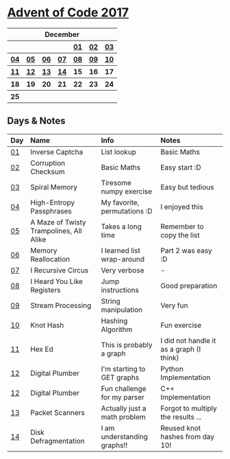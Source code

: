 # [Advent of Code 2017](https://adventofcode.com/2016/)

<table>
    <tr>
        <th colspan="7">December</th>
    </tr>
    <tr>
        <th></th>
        <th></th>
        <th></th>
        <th></th>
        <th><a href="https://adventofcode.com/2017/day/1">01</a></th>
        <th><a href="https://adventofcode.com/2017/day/2">02</a></th>
        <th><a href="https://adventofcode.com/2017/day/3">03</a></th>
    </tr>
    <tr>
        <th><a href="https://adventofcode.com/2017/day/4">04</a></th>
        <th><a href="https://adventofcode.com/2017/day/5">05</a></th>
        <th><a href="https://adventofcode.com/2017/day/6">06</a></th>
        <th><a href="https://adventofcode.com/2017/day/7">07</a></th>
        <th><a href="https://adventofcode.com/2017/day/8">08</a></th>
        <th><a href="https://adventofcode.com/2017/day/9">09</a></th>
        <th><a href="https://adventofcode.com/2017/day/10">10</a></th>
    </tr>
    <tr>
        <th><a href="https://adventofcode.com/2017/day/11">11</a></th>
        <th><a href="https://adventofcode.com/2017/day/12">12</a></th>
        <th><a href="https://adventofcode.com/2017/day/13">13</a></th>
        <th><a href="https://adventofcode.com/2017/day/14">14</a></th>
        <th>15</th>
        <th>16</th>
        <th>17</th>
    </tr>
    <tr>
        <th>18</th>
        <th>19</th>
        <th>20</th>
        <th>21</th>
        <th>22</th>
        <th>23</th>
        <th>24</th>
    </tr>
    <tr>
        <th>25</th>
        <th></th>
        <th></th>
        <th></th>
        <th></th>
        <th></th>
        <th></th>
    </tr>
</table>

## Days & Notes

Day | Name | Info | Notes
:--- | :-- | :---  | :----
[01](https://github.com/enigm4tik/advent-of-code/blob/main/2017/day01.py)  | Inverse Captcha | List lookup | Basic Maths
[02](https://github.com/enigm4tik/advent-of-code/blob/main/2017/day02.py)  | Corruption Checksum | Basic Maths | Easy start :D
[03](https://github.com/enigm4tik/advent-of-code/blob/main/2017/day03.py)  | Spiral Memory | Tiresome numpy exercise | Easy but tedious
[04](https://github.com/enigm4tik/advent-of-code/blob/main/2017/day04.py)  | High-Entropy Passphrases | My favorite, permutations :D | I enjoyed this
[05](https://github.com/enigm4tik/advent-of-code/blob/main/2017/day05.py)  | A Maze of Twisty Trampolines, All Alike | Takes a long time | Remember to copy the list
[06](https://github.com/enigm4tik/advent-of-code/blob/main/2017/day06.py)  | Memory Reallocation | I learned list wrap-around | Part 2 was easy :D
[07](https://github.com/enigm4tik/advent-of-code/blob/main/2017/day07.py)  | I Recursive Circus | Very verbose | -
[08](https://github.com/enigm4tik/advent-of-code/blob/main/2017/day08.py)  | I Heard You Like Registers | Jump instructions | Good preparation
[09](https://github.com/enigm4tik/advent-of-code/blob/main/2017/day09.py)  | Stream Processing | String manipulation | Very fun
[10](https://github.com/enigm4tik/advent-of-code/blob/main/2017/day10.py)  | Knot Hash | Hashing Algorithm | Fun exercise
[11](https://github.com/enigm4tik/advent-of-code/blob/main/2017/day11.py)  | Hex Ed | This is probably a graph | I did not handle it as a graph (I think)
[12](https://github.com/enigm4tik/advent-of-code/blob/main/2017/day12.py)  | Digital Plumber | I'm starting to GET graphs | Python Implementation
[12](https://github.com/enigm4tik/advent-of-code/blob/main/2017/day12.cpp)  | Digital Plumber | Fun challenge for my parser | C++ Implementation
[13](https://github.com/enigm4tik/advent-of-code/blob/main/2017/day13.cpp)  | Packet Scanners | Actually just a math problem | Forgot to multiply the results ...
[14](https://github.com/enigm4tik/advent-of-code/blob/main/2017/day14.py)  | Disk Defragmentation | I am understanding graphs!! | Reused knot hashes from day 10!